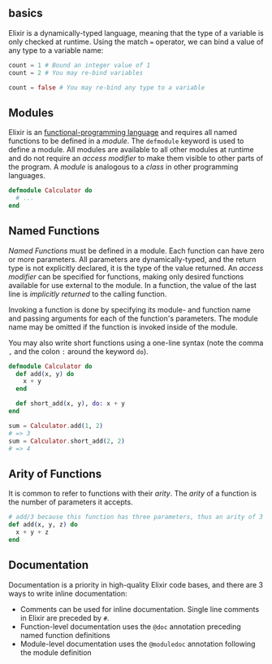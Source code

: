 ## basics

Elixir is a dynamically-typed language, meaning that the type of a variable is only checked at runtime. Using the match `=` operator, we can bind a value of any type to a variable name:

```elixir
count = 1 # Bound an integer value of 1
count = 2 # You may re-bind variables

count = false # You may re-bind any type to a variable
```

## Modules

Elixir is an [functional-programming language][functional-programming] and requires all named functions to be defined in a _module_. The `defmodule` keyword is used to define a module. All modules are available to all other modules at runtime and do not require an _access modifier_ to make them visible to other parts of the program. A _module_ is analogous to a _class_ in other programming languages.

```elixir
defmodule Calculator do
  # ...
end
```

## Named Functions

_Named Functions_ must be defined in a module. Each function can have zero or more parameters. All parameters are dynamically-typed, and the return type is not explicitly declared, it is the type of the value returned. An _access modifier_ can be specified for functions, making only desired functions available for use external to the module. In a function, the value of the last line is _implicitly returned_ to the calling function.

Invoking a function is done by specifying its module- and function name and passing arguments for each of the function's parameters. The module name may be omitted if the function is invoked inside of the module.

You may also write short functions using a one-line syntax (note the comma `,` and the colon `:` around the keyword `do`).

```elixir
defmodule Calculator do
  def add(x, y) do
    x + y
  end

  def short_add(x, y), do: x + y
end

sum = Calculator.add(1, 2)
# => 3
sum = Calculator.short_add(2, 2)
# => 4
```

## Arity of Functions

It is common to refer to functions with their _arity_. The _arity_ of a function is the number of parameters it accepts.

```elixir
# add/3 because this function has three parameters, thus an arity of 3
def add(x, y, z) do
  x + y + z
end
```

## Documentation

Documentation is a priority in high-quality Elixir code bases, and there are 3 ways to write inline documentation:

- Comments can be used for inline documentation. Single line comments in Elixir are preceded by `#`.
- Function-level documentation uses the `@doc` annotation preceding named function definitions
- Module-level documentation uses the `@moduledoc` annotation following the module definition

[functional-programming]: https://en.wikipedia.org/wiki/Functional_programming
